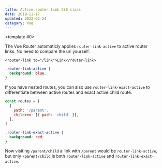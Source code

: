 ```yaml
---
title: Active router link CSS class
date: 2019-11-17
updated: 2022-02-24
category: Vue
---
```


<script setup>
import ToggleView from '../components/ToggleView.vue'
</script>

<ToggleView :options="['Vue 3', 'Vue 2']"><template #0>

The Vue Router automaticly applies `router-link-active` to active router links. No need to compare the url yourself.

```vue
<router-link to="/link">Link</router-link>
```

```css
.router-link-active {
  background: blue;
}
```

If you have nested routes, you can also use `router-link-exact-active` to differentiate between active routes and exact active child route.

```js
const routes = [
  {
    path: '/parent',
    children: [{ path: 'child' }],
  },
]
```

```css
.router-link-exact-active {
  background: red;
}
```

Now visiting `/parent/child` a link with `/parent` would be `router-link-active`, but only `/parent/child` is both `router-link-active` and `router-link-exact-active`.

</template>
<template #1>

The Vue Router automaticly applies classes to active router links. No need to compare the url yourself.

```vue
<router-link to="/link">Link</router-link>
```

can now be targeted with

```css
.router-link-active {
  background: blue;
}

.router-link-exact-active {
  background: red;
}
```

The difference between `router-link-exact-active` and `router-link-active` is that the exact only applies if the entire url matches, while the `router-link-active` is applied if it is part of the url, the user is on a sub-path or exact path.

</template>
</ToggleView>
